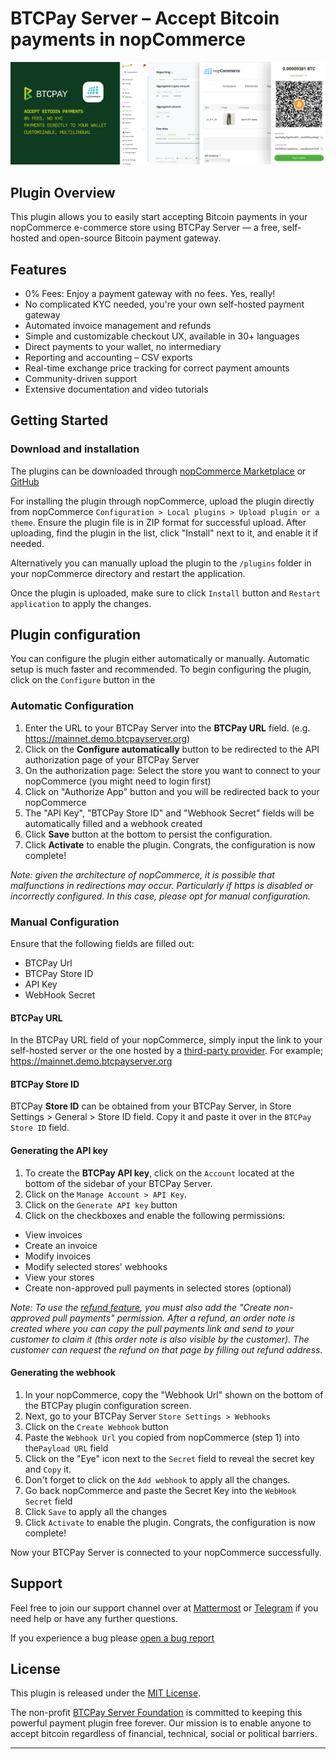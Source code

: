 # BTCPay Server – Accept Bitcoin payments in nopCommerce

![BTCPay nopCommerce Banner](nopCommerceAcceptBitcoin.png)

## Plugin Overview

This plugin allows you to easily start accepting Bitcoin payments in your nopCommerce e-commerce store using BTCPay Server — a free, self-hosted and open-source Bitcoin payment gateway. 

## Features

- 0% Fees: Enjoy a payment gateway with no fees. Yes, really!
- No complicated KYC needed, you're your own self-hosted payment gateway
- Automated invoice management and refunds
- Simple and customizable checkout UX, available in 30+ languages
- Direct payments to your wallet, no intermediary
- Reporting and accounting – CSV exports
- Real-time exchange price tracking for correct payment amounts
- Community-driven support
- Extensive documentation and video tutorials

## Getting Started 

### Download and installation

The plugins can be downloaded through [nopCommerce Marketplace](https://www.nopcommerce.com/marketplace/) or [GitHub](https://github.com/btcpayserver/nopcommerce) 

For installing the plugin through nopCommerce, upload the plugin directly from nopCommerce `Configuration > Local plugins > Upload plugin or a theme`. Ensure the plugin file is in ZIP format for successful upload. After uploading, find the plugin in the list, click "Install" next to it, and enable it if needed​.

Alternatively you can manually upload the plugin to the `/plugins` folder in your nopCommerce directory and restart the application.

Once the plugin is uploaded, make sure to click `Install` button and `Restart application` to apply the changes.

## Plugin configuration

You can configure the plugin either automatically or manually. Automatic setup is much faster and recommended. To begin configuring the plugin, click on the `Configure` button in the

### Automatic Configuration

1. Enter the URL to your BTCPay Server into the **BTCPay URL** field. (e.g. https://mainnet.demo.btcpayserver.org)
2. Click on the **Configure automatically** button to be redirected to the API authorization page of your BTCPay Server
3. On the authorization page: Select the store you want to connect to your nopCommerce (you might need to login first)
4. Click on "Authorize App" button and you will be redirected back to your nopCommerce
5. The "API Key", "BTCPay Store ID" and "Webhook Secret" fields will be automatically filled and a webhook created
6. Click **Save** button at the bottom to persist the configuration. 
7. Click **Activate** to enable the plugin. Congrats, the configuration is now complete!

*Note: given the architecture of nopCommerce, it is possible that malfunctions in redirections may occur. Particularly if https is disabled or incorrectly configured. In this case, please opt for manual configuration.*

### Manual Configuration

Ensure that the following fields are filled out: 
- BTCPay Url
- BTCPay Store ID
- API Key
- WebHook Secret

#### BTCPay URL

In the BTCPay URL field of your nopCommerce, simply input the link to your self-hosted server or the one hosted by a [third-party provider](https://directory.btcpayserver.org/filter/hosts). For example; https://mainnet.demo.btcpayserver.org

#### BTCPay Store ID

BTCPay **Store ID** can be obtained from your BTCPay Server, in Store Settings > General > Store ID field. Copy it and paste it over in the `BTCPay Store ID` field.

#### Generating the API key

1. To create the **BTCPay API key**, click on the `Account` located at the bottom of the sidebar of your BTCPay Server.
2. Click on the `Manage Account > API Key`.
3. Click on the `Generate API key` button
4. Click on the checkboxes and enable the following permissions:
  - View invoices
  - Create an invoice
  - Modify invoices
  - Modify selected stores' webhooks
  - View your stores 
  - Create non-approved pull payments in selected stores (optional)

*Note: To use the [refund feature](https://docs.btcpayserver.org/Refund/#refunds), you must also add the "Create non-approved pull payments" permission. After a refund, an order note is created where you can copy the pull payments link and send to your customer to claim it (this order note is also visible by the customer). The customer can request the refund on that page by filling out refund address.*

#### Generating the webhook

1. In your nopCommerce, copy the "Webhook Url" shown on the bottom of the BTCPay plugin configuration screen. 
2. Next, go to your BTCPay Server `Store Settings > Webhooks`
4. Click on the `Create Webhook` button
5. Paste the `Webhook Url` you copied from nopCommerce (step 1) into the`Payload URL` field
6. Click on the "Eye" icon next to the `Secret` field to reveal the secret key and `Copy` it.
7. Don't forget to click on the `Add webhook` to apply all the changes.
8. Go back nopCommerce and paste the Secret Key into the `WebHook Secret` field
9. Click `Save` to apply all the changes
7. Click `Activate` to enable the plugin. Congrats, the configuration is now complete!

Now your BTCPay Server is connected to your nopCommerce successfully.

## Support

Feel free to join our support channel over at [Mattermost](https://chat.btcpayserver.org/) or [Telegram](https://t.me/btcpayserver) if you need help or have any further questions.

If you experience a bug please [open a bug report](https://github.com/btcpayserver/btcpay-nopCommerce-plugin/issues)

## License

This plugin is released under the [MIT License](LICENSE).

The non-profit [BTCPay Server Foundation](https://btcpayserver.org) is committed to keeping this powerful payment plugin free forever. Our mission is to enable anyone to accept bitcoin regardless of financial, technical, social or political barriers.

---

